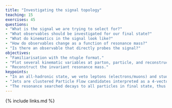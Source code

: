 ```yaml
---
title: "Investigating the signal topology"
teaching: 15
exercises: 45
questions:
- "What is the signal we are trying to select for?"
- "What observables should be investigated for our final state?"
- "What do kinematics in the signal look like?"
- "How do observables change as a function of resonance mass?"
- "Is there an observable that directly probes the signal?"
objectives:
- "Familiarisation with the ntuple format."
- "Plot several kinematic variables at parton, particle, and reconstructed level. (Bonus: Investigate relative resolution)"
- "Reconstruct the invariant resonance mass."
keypoints:
- "In an all-hadronic state, we veto leptons (electrons/muons) and study jet properties."
- "Jets are clustered Particle Flow candidates interpreted as a 4-vector with momenta, energy, and mass."
- "The resonance searched decays to all particles in final state, thus if we add all jets in vector-form we can reconstruct the resonance."
---
```


{% include links.md %}

